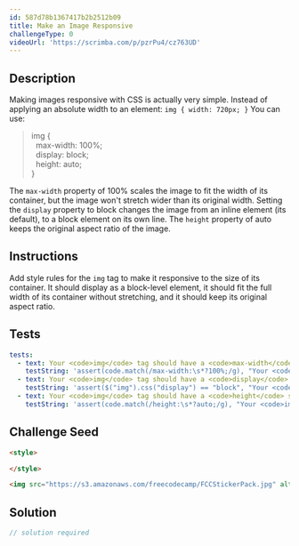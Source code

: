 ```yaml
---
id: 587d78b1367417b2b2512b09
title: Make an Image Responsive
challengeType: 0
videoUrl: 'https://scrimba.com/p/pzrPu4/cz763UD'
---
```


## Description
<section id='description'>
Making images responsive with CSS is actually very simple. Instead of applying an absolute width to an element:
<code>img { width: 720px; }</code>
You can use:
<blockquote>img {<br>&nbsp;&nbsp;max-width: 100%;<br>&nbsp;&nbsp;display: block;<br>&nbsp;&nbsp;height: auto;<br>}</blockquote>
The <code>max-width</code> property of 100% scales the image to fit the width of its container, but the image won't stretch wider than its original width. Setting the <code>display</code> property to block changes the image from an inline element (its default), to a block element on its own line. The <code>height</code> property of auto keeps the original aspect ratio of the image.
</section>

## Instructions
<section id='instructions'>
Add style rules for the <code>img</code> tag to make it responsive to the size of its container. It should display as a block-level element, it should fit the full width of its container without stretching, and it should keep its original aspect ratio.
</section>

## Tests
<section id='tests'>

```yml
tests:
  - text: Your <code>img</code> tag should have a <code>max-width</code> set to 100%.
    testString: 'assert(code.match(/max-width:\s*?100%;/g), "Your <code>img</code> tag should have a <code>max-width</code> set to 100%.");'
  - text: Your <code>img</code> tag should have a <code>display</code> set to block.
    testString: 'assert($("img").css("display") == "block", "Your <code>img</code> tag should have a <code>display</code> set to block.");'
  - text: Your <code>img</code> tag should have a <code>height</code> set to auto.
    testString: 'assert(code.match(/height:\s*?auto;/g), "Your <code>img</code> tag should have a <code>height</code> set to auto.");'

```

</section>

## Challenge Seed
<section id='challengeSeed'>

<div id='html-seed'>

```html
<style>

</style>

<img src="https://s3.amazonaws.com/freecodecamp/FCCStickerPack.jpg" alt="freeCodeCamp stickers set">
```

</div>



</section>

## Solution
<section id='solution'>

```js
// solution required
```
</section>
